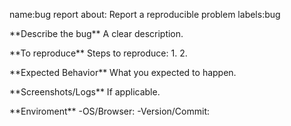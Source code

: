 name:bug report
about: Report a reproducible problem
labels:bug

\*\*Describe the bug\*\*
A clear description.

\*\*To reproduce\*\*
Steps to reproduce:
1.
2.

\*\*Expected Behavior\*\*
What you expected to happen.

\*\*Screenshots/Logs\*\*
If applicable.

\*\*Enviroment\*\*
-OS/Browser:
-Version/Commit:

